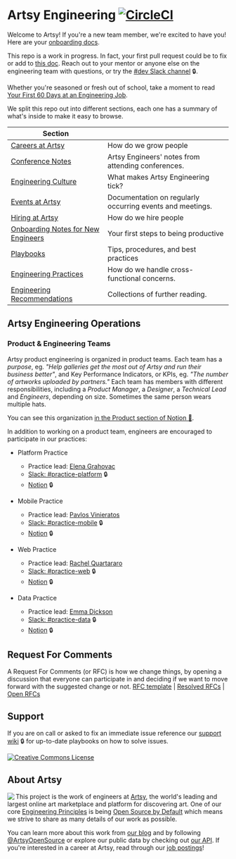 # Artsy Engineering [![CircleCI](https://circleci.com/gh/artsy/README.svg?style=svg)](https://circleci.com/gh/artsy/README)

Welcome to Artsy! If you're a new team member, we're excited to have you! Here are your
[onboarding docs](/onboarding#readme).

This repo is a work in progress. In fact, your first pull request could be to fix or add to
[this doc](https://github.com/artsy/README/blob/master/README.md). Reach out to your mentor or anyone else on the
engineering team with questions, or try the [#dev Slack channel](https://artsy.slack.com/messages/dev) 🔒.

Whether you're seasoned or fresh out of school, take a moment to read
[Your First 60 Days at an Engineering Job](https://code.dblock.org/2015/04/23/your-first-60-days-at-an-engineering-job.html).

We split this repo out into different sections, each one has a summary of what's inside to make it easy to browse.

<!-- prettier-ignore-start -->
<!-- start_toc -->
| Section                                                  |                                                           |
|----------------------------------------------------------|-----------------------------------------------------------|
| [Careers at Artsy](/careers#readme)                      | How do we grow people                                     |
| [Conference Notes](/conference-notes#readme)             | Artsy Engineers' notes from attending conferences.        |
| [Engineering Culture](/culture#readme)                   | What makes Artsy Engineering tick?                        |
| [Events at Artsy](/events#readme)                        | Documentation on regularly occurring events and meetings. |
| [Hiring at Artsy](/hiring#readme)                        | How do we hire people                                     |
| [Onboarding Notes for New Engineers](/onboarding#readme) | Your first steps to being productive                      |
| [Playbooks](/playbooks#readme)                           | Tips, procedures, and best practices                      |
| [Engineering Practices](/practices#readme)               | How do we handle cross-functional concerns.               |
| [Engineering Recommendations](/resources#readme)         | Collections of further reading.                           |
<!-- end_toc -->
<!-- prettier-ignore-end -->

## Artsy Engineering Operations

### Product & Engineering Teams

Artsy product engineering is organized in product teams. Each team has a _purpose_, eg. _"Help galleries get the
most out of Artsy and run their business better"_, and Key Performance Indicators, or KPIs, eg. _"The number of
artworks uploaded by partners."_ Each team has members with different responsibilities, including a _Product
Manager_, a _Designer_, a _Technical Lead_ and _Engineers_, depending on size. Sometimes the same person wears
multiple hats.

You can see this organization
[in the Product section of Notion 🔑](https://www.notion.so/artsy/Product-470238180cf94c87906ef1d3ee259e05).

In addition to working on a product team, engineers are encouraged to participate in our practices:

- Platform Practice

  - Practice lead: [Elena Grahovac](https://github.com/rumyantseva)
  - [Slack: #practice-platform](https://artsy.slack.com/messages/practice-platform) 🔒
  - [Notion](https://www.notion.so/artsy/Platform-Practice-1b558d0627444c9c9bf7ed7583767ca2) 🔒

- Mobile Practice

  - Practice lead: [Pavlos Vinieratos](https://github.com/pvinis)
  - [Slack: #practice-mobile](https://artsy.slack.com/messages/practice-mobile) 🔒
  - [Notion](https://www.notion.so/artsy/Mobile-Practice-ecc07763bfd04a848c74107dde3ec6dc) 🔒

- Web Practice

  - Practice lead: [Rachel Quartararo](https://github.com/rquartararo)
  - [Slack: #practice-web](https://artsy.slack.com/messages/practice-web) 🔒
  - [Notion](https://www.notion.so/artsy/Web-Practice-bfe55e2c614a4c0eae493b7830622843) 🔒

- Data Practice
  - Practice lead: [Emma Dickson](https://github.com/emmadickson)
  - [Slack: #practice-data](https://artsy.slack.com/messages/practice-data) 🔒
  - [Notion](https://www.notion.so/artsy/Data-Practice-e248b46638604067a89ba77ca70b39b1) 🔒

## Request For Comments

A Request For Comments (or RFC) is how we change things, by opening a discussion that everyone can participate in
and deciding if we want to move forward with the suggested change or not.
[RFC template](https://github.com/artsy/README/issues/new/choose) |
[Resolved RFCs](https://github.com/search?q=org:Artsy+label:RFC) |
[Open RFCs](https://github.com/search?q=org:Artsy+label:RFC+state:open)

## Support

If you are on call or asked to fix an immediate issue reference our
[support wiki](https://github.com/artsy/potential/wiki) 🔒 for up-to-date playbooks on how to solve issues.

<a rel="license" href="https://creativecommons.org/licenses/by/4.0/"><img alt="Creative Commons License" style="border-width:0" src="https://i.creativecommons.org/l/by/4.0/88x31.png" /></a>

## About Artsy

<a href="https://www.artsy.net/">
  <img align="left" src="https://avatars2.githubusercontent.com/u/546231?s=200&v=4"/>
</a>

This project is the work of engineers at [Artsy][footer_website], the world's leading and largest online art
marketplace and platform for discovering art. One of our core [Engineering Principles][footer_principles] is being
[Open Source by Default][footer_open] which means we strive to share as many details of our work as possible.

You can learn more about this work from [our blog][footer_blog] and by following [@ArtsyOpenSource][footer_twitter]
or explore our public data by checking out [our API][footer_api]. If you're interested in a career at Artsy, read
through our [job postings][footer_jobs]!

[footer_website]: https://www.artsy.net/
[footer_principles]: https://github.com/artsy/README/blob/master/culture/engineering-principles.md
[footer_open]: https://github.com/artsy/README/blob/master/culture/engineering-principles.md#open-source-by-default
[footer_blog]: https://artsy.github.io/
[footer_twitter]: https://twitter.com/ArtsyOpenSource
[footer_api]: https://developers.artsy.net/
[footer_jobs]: https://www.artsy.net/jobs
